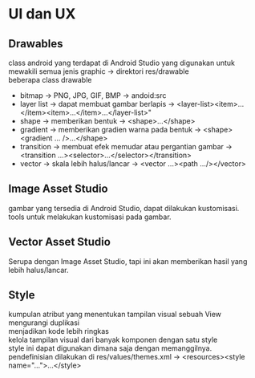 # UI dan UX

## Drawables
class android yang terdapat di Android Studio yang digunakan untuk mewakili semua jenis graphic -> direktori res/drawable      
beberapa class drawable 
- bitmap -> PNG, JPG, GIF, BMP -> andoid:src
- layer list -> dapat membuat gambar berlapis -> \<layer-list>\<item>...\</item>\<item>...\</item>...\</layer-list>"
- shape -> memberikan bentuk -> \<shape>...\</shape>
- gradient -> memberikan gradien warna pada bentuk -> \<shape>\<gradient ... />...\</shape>
- transition -> membuat efek memudar atau pergantian gambar -> \<transition ...>\<selector>...\</selector>\</transition>
- vector -> skala lebih halus/lancar -> \<vector ...>\<path .../>\</vector>

## Image Asset Studio
gambar yang tersedia di Android Studio, dapat dilakukan kustomisasi.     
tools untuk melakukan kustomisasi pada gambar.

## Vector Asset Studio
Serupa dengan Image Asset Studio, tapi ini akan memberikan hasil yang lebih halus/lancar.

## Style
kumpulan atribut yang menentukan tampilan visual sebuah View     
mengurangi duplikasi    
menjadikan kode lebih ringkas    
kelola tampilan visual dari banyak komponen dengan satu style     
style ini dapat digunakan dimana saja dengan memanggilnya.     
pendefinisian dilakukan di res/values/themes.xml -> \<resources>\<style name="...">...\</style><style name="...">...\</style>...\</resources>     
style dapat diwariskan (parent -> child) -> \<resources>\<style name="..." parent="...">...\</style>\</resources>

## Themes
style yang diterapkan ke seluruh activity yang terdapat dalam proyek      
terdapat di AndroidManifest.xml -> \<application android:theme="...">

## Font
Roboto merupakan Font Standar yang digunakan di Android Studio dan terdapat 6 jenis (thin, light, regular, medium, bold, black)     
terdapat style dan scale    
text appearrance -> android:textAppearrance="..."    
dapat menjadi resources

## Color
color palette, rekomendasi menggunakan warna primer, aksen warna dan warna yang disesuaikan dengan warna primer (biasanya warna ini lebih cerah dari pada warna primer)    
text dan contrast
- kontras untuk pemisahan visual
- kontras untuk keterbacaan
- kontras untuk aksesibilitas
- tidak semua orang melihat warna yang sama
